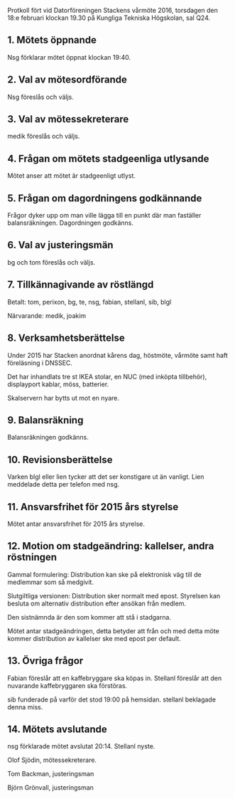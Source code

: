 <!--
.. title: Vårmöte 2016
.. slug: varmote
.. date: 2016-02-18 12:00:00 CEST
.. tags: meeting
.. description:
.. category: 2016
.. author: kaj
-->

Protkoll fört vid Datorföreningen Stackens vårmöte 2016, torsdagen den
18:e februari klockan 19.30 på Kungliga Tekniska Högskolan, sal Q24.

<!-- TEASER_END -->

## 1. Mötets öppnande

Nsg förklarar mötet öppnat klockan 19:40.

## 2. Val av mötesordförande

Nsg föreslås och väljs.

## 3. Val av mötessekreterare

medik föreslås och väljs.

## 4. Frågan om mötets stadgeenliga utlysande

Mötet anser att mötet är stadgeenligt utlyst.

## 5. Frågan om dagordningens godkännande

Frågor dyker upp om man ville lägga till en punkt där man faställer
balansräkningen. Dagordningen godkänns.

## 6. Val av justeringsmän

bg och tom föreslås och väljs.

## 7. Tillkännagivande av röstlängd

Betalt: tom, perixon, bg, te, nsg, fabian, stellanl, sib, blgl

Närvarande: medik, joakim

## 8. Verksamhetsberättelse

Under 2015 har Stacken anordnat kårens dag, höstmöte, vårmöte samt haft
föreläsning i DNSSEC.

Det har inhandlats tre st IKEA stolar, en NUC (med inköpta tillbehör),
displayport kablar, möss, batterier.

Skalservern har bytts ut mot en nyare.

## 9. Balansräkning

Balansräkningen godkänns.

## 10. Revisionsberättelse

Varken blgl eller lien tycker att det ser konstigare ut än vanligt.
Lien meddelade detta per telefon med nsg.

## 11. Ansvarsfrihet för 2015 års styrelse

Mötet antar ansvarsfrihet för 2015 års styrelse.

## 12. Motion om stadgeändring: kallelser, andra röstningen

Gammal formulering:
Distribution kan ske på elektronisk väg till de medlemmar som så medgivit.

Slutgiltliga versionen:
Distribution sker normalt med epost.
Styrelsen kan besluta om alternativ distribution efter ansökan från medlem.

Den sistnämnda är den som kommer att stå i stadgarna.

Mötet antar stadgeändringen, detta betyder att från och med detta möte kommer
distribution av kallelser ske med epost per default.

## 13. Övriga frågor

Fabian föreslår att en kaffebryggare ska köpas in. Stellanl föreslår att den
nuvarande kaffebryggaren ska förstöras.

sib funderade på varför det stod 19:00 på hemsidan. stellanl beklagade denna
miss.

## 14. Mötets avslutande

nsg förklarade mötet avslutat 20:14. Stellanl nyste.




Olof Sjödin, mötessekreterare.




Tom Backman, justeringsman




Björn Grönvall, justeringsman